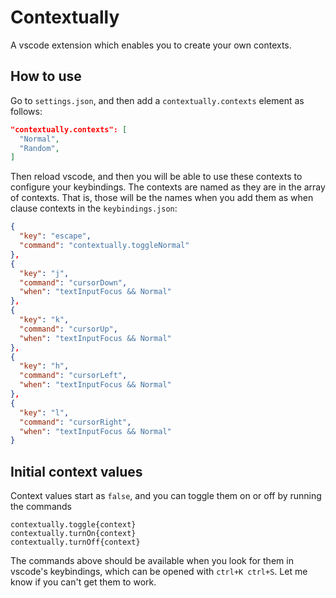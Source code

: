 # Contextually

A vscode extension which enables you to create your own contexts.

## How to use
Go to `settings.json`, and then add a `contextually.contexts` element as follows:
```json
"contextually.contexts": [
  "Normal",
  "Random",
]
```

Then reload vscode, and then you will be able to use these contexts to configure your
keybindings. The contexts are named as they are in the array of contexts. That is,
those will be the names when you add them as when clause contexts in the `keybindings.json`:
```json
{
  "key": "escape",
  "command": "contextually.toggleNormal"
},
{
  "key": "j",
  "command": "cursorDown",
  "when": "textInputFocus && Normal"
},
{
  "key": "k",
  "command": "cursorUp",
  "when": "textInputFocus && Normal"
},
{
  "key": "h",
  "command": "cursorLeft",
  "when": "textInputFocus && Normal"
},
{
  "key": "l",
  "command": "cursorRight",
  "when": "textInputFocus && Normal"
}
```

## Initial context values
Context values start as `false`, and you can toggle them on or off by running the commands
```
contextually.toggle{context}
contextually.turnOn{context}
contextually.turnOff{context}
```

The commands above should be available when you look for them in vscode's keybindings,
which can be opened with `ctrl+K ctrl+S`. Let me know if you can't get them to work.
